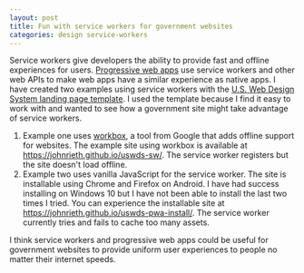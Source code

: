 ```yaml
---
layout: post
title: Fun with service workers for government websites
categories: design service-workers
---
```

Service workers give developers the ability to provide fast and offline experiences for users. [Progressive web apps](https://developer.mozilla.org/en-US/Apps/Progressive) use service workers and other web APIs to make web apps have a similar experience as native apps. I have created two examples using service workers with the [U.S. Web Design System landing page template](https://designsystem.digital.gov/page-templates/landing/). I used the template because I find it easy to work with and wanted to see how a government site might take advantage of service workers. 

1. Example one uses [workbox](https://developers.google.com/web/tools/workbox/), a tool from Google that adds offline support for websites. The example site using workbox is available at <https://johnrieth.github.io/uswds-sw/>. The service worker registers but the site doesn't load offline. 
2. Example two uses vanilla JavaScript for the service worker. The site is installable using Chrome and Firefox on Android. I have had success installing on Windows 10 but I have not been able to install the last two times I tried. You can experience the installable site at <https://johnrieth.github.io/uswds-pwa-install/>. The service worker currently tries and fails to cache too many assets. 

I think service workers and progressive web apps could be useful for government websites to provide uniform user experiences to people no matter their internet speeds.
